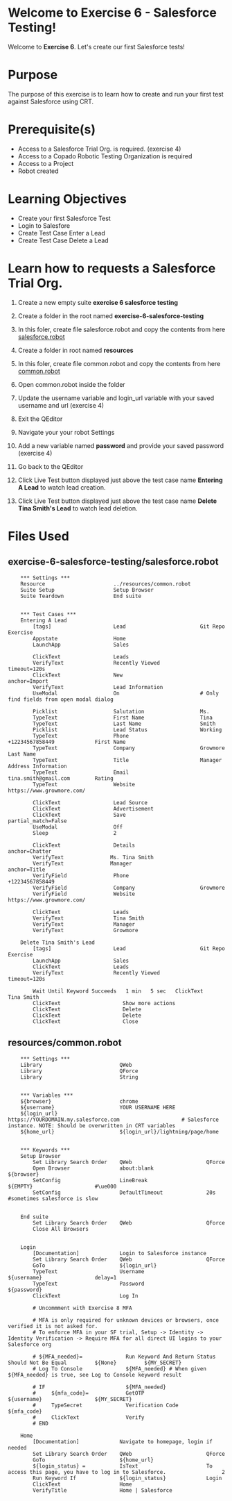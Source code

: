 # Welcome to Exercise 6 - Salesforce Testing!

Welcome to **Exercise 6**. Let's create our first Salesforce tests!

# Purpose

The purpose of this exercise is to learn how to create and run your first test against Salesforce using CRT.

# Prerequisite(s)

- Access to a Salesforce Trial Org. is required. (exercise 4)
- Access to a Copado Robotic Testing Organization is required
- Access to a Project
- Robot created

# Learning Objectives

- Create your first Salesforce Test
- Login to Salesfore
- Create Test Case Enter a Lead
- Create Test Case Delete a Lead

# Learn how to requests a Salesforce Trial Org.

1. Create a new empty suite **exercise 6 salesforce testing**

2. Create a folder in the root named **exercise-6-salesforce-testing**

3. In this foler, create file salesforce.robot and copy the contents from here [salesforce.robot](https://bitbucket.org/copado-robotic-testing/training-exercises/raw/09baec6c0a5766831b6ba7e4f6a37f3e3a09e043/exercise-6-salesforce-testing/salesforce.robot)

4. Create a folder in root named **resources**

5. In this foler, create file common.robot and copy the contents from here [common.robot](https://bitbucket.org/copado-robotic-testing/training-exercises/raw/09baec6c0a5766831b6ba7e4f6a37f3e3a09e043/resources/common.robot)

6. Open common.robot inside the folder

7. Update the username variable and login_url variable with your saved username and url (exercise 4)

8. Exit the QEditor

9. Navigate your your robot Settings

10. Add a new variable named **password** and provide your saved password (exercise 4)

11. Go back to the QEditor

12. Click Live Test button displayed just above the test case name **Entering A Lead** to watch lead creation.

13. Click Live Test button displayed just above the test case name **Delete Tina Smith's Lead** to watch lead deletion.


# Files Used

## exercise-6-salesforce-testing/salesforce.robot

		*** Settings ***
		Resource                      ../resources/common.robot
		Suite Setup                   Setup Browser
		Suite Teardown                End suite


		*** Test Cases ***
		Entering A Lead
			[tags]                    Lead                        Git Repo Exercise
			Appstate                  Home
			LaunchApp                 Sales

			ClickText                 Leads
			VerifyText                Recently Viewed             timeout=120s
			ClickText                 New                        anchor=Import
			VerifyText                Lead Information
			UseModal                  On                          # Only find fields from open modal dialog

			Picklist                  Salutation                  Ms.
			TypeText                  First Name                  Tina
			TypeText                  Last Name                   Smith
			Picklist                  Lead Status                 Working
			TypeText                  Phone                       +12234567858449             First Name
			TypeText                  Company                     Growmore                    Last Name
			TypeText                  Title                       Manager                     Address Information
			TypeText                  Email                       tina.smith@gmail.com        Rating
			TypeText                  Website                     https://www.growmore.com/

			ClickText                 Lead Source
			ClickText                 Advertisement
			ClickText                 Save                        partial_match=False
			UseModal                  Off
			Sleep                     2
			
			ClickText                 Details                    anchor=Chatter
			VerifyText               Ms. Tina Smith
			VerifyText               Manager                     anchor=Title
			VerifyField               Phone                       +12234567858449
			VerifyField               Company                     Growmore
			VerifyField               Website                     https://www.growmore.com/
			
			ClickText                 Leads
			VerifyText                Tina Smith
			VerifyText                Manager
			VerifyText                Growmore

		Delete Tina Smith's Lead
			[tags]                    Lead                        Git Repo Exercise
			LaunchApp                 Sales
			ClickText                 Leads
			VerifyText                Recently Viewed             timeout=120s
			
			Wait Until Keyword Succeeds   1 min   5 sec   ClickText    Tina Smith
			ClickText                    Show more actions
			ClickText                    Delete
			ClickText                    Delete
			ClickText                    Close

## resources/common.robot

		*** Settings ***
		Library                         QWeb
		Library                         QForce
		Library                         String


		*** Variables ***
		${browser}                      chrome
		${username}                     YOUR USERNAME HERE
		${login_url}                    https://YOURDOMAIN.my.salesforce.com                    # Salesforce instance. NOTE: Should be overwritten in CRT variables
		${home_url}                     ${login_url}/lightning/page/home


		*** Keywords ***
		Setup Browser
			Set Library Search Order    QWeb                        QForce
			Open Browser                about:blank                 ${browser}
			SetConfig                   LineBreak                   ${EMPTY}                    #\ue000
			SetConfig                   DefaultTimeout              20s                         #sometimes salesforce is slow


		End suite
			Set Library Search Order    QWeb                        QForce
			Close All Browsers


		Login
			[Documentation]             Login to Salesforce instance
			Set Library Search Order    QWeb                        QForce
			GoTo                        ${login_url}
			TypeText                    Username                    ${username}                 delay=1
			TypeText                    Password                    ${password}
			ClickText                   Log In
			
			# Uncommment with Exercise 8 MFA

			# MFA is only required for unknown devices or browsers, once verified it is not asked for. 
			# To enforce MFA in your SF trial, Setup -> Identity -> Identity Verification -> Require MFA for all direct UI logins to your Salesforce org
			
			# ${MFA_needed}=              Run Keyword And Return Status                           Should Not Be Equal         ${None}         ${MY_SECRET}
			# Log To Console              ${MFA_needed} # When given ${MFA_needed} is true, see Log to Console keyword result
			
			# IF                          ${MFA_needed}
			#     ${mfa_code}=            GetOTP                      ${username}                 ${MY_SECRET}
			#     TypeSecret              Verification Code           ${mfa_code}
			#     ClickText               Verify
			# END

		Home
			[Documentation]             Navigate to homepage, login if needed
			Set Library Search Order    QWeb                        QForce
			GoTo                        ${home_url}
			${login_status} =           IsText                      To access this page, you have to log in to Salesforce.                  2
			Run Keyword If              ${login_status}             Login
			ClickText                   Home
			VerifyTitle                 Home | Salesforce